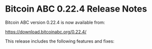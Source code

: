 # Bitcoin ABC 0.22.4 Release Notes

Bitcoin ABC version 0.22.4 is now available from:

  <https://download.bitcoinabc.org/0.22.4/>

This release includes the following features and fixes:
